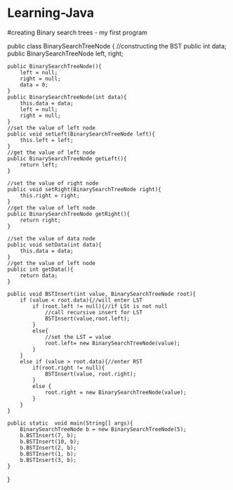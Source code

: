 # Learning-Java
#creating Binary search trees - my first program

public class BinarySearchTreeNode {
	//constructing the BST
	public int data;
	public BinarySearchTreeNode left, right;
	
	public BinarySearchTreeNode(){
		left = null;
		right = null;
		data = 0;
	}
	public BinarySearchTreeNode(int data){
		this.data = data;
		left = null;
		right = null;
	}
	//set the value of left node
	public void setLeft(BinarySearchTreeNode left){
		this.left = left;
	}
	//get the value of left node
	public BinarySearchTreeNode getLeft(){
		return left;
	}
		
	//set the value of right node
	public void setRight(BinarySearchTreeNode right){
		this.right = right;
	}
	//get the value of left node
	public BinarySearchTreeNode getRight(){
		return right;
	}
	
	//set the value of data node
	public void setData(int data){
		this.data = data;
	}
	//get the value of left node
	public int getData(){
		return data;
	}
			
	public void BSTInsert(int value, BinarySearchTreeNode root){
		if (value < root.data){//will enter LST
			if (root.left != null){//if LSt is not null
				//call recursive insert for LST
				BSTInsert(value,root.left);
			}
			else{
				//set the LST = value
				root.left= new BinarySearchTreeNode(value);
			}
		}
		else if (value > root.data){//enter RST
			if(root.right != null){
				BSTInsert(value, root.right);
			}
			else {
				root.right = new BinarySearchTreeNode(value);
			}
		}
	}
	
	public static  void main(String[] args){
		BinarySearchTreeNode b = new BinarySearchTreeNode(5);
		b.BSTInsert(7, b);
		b.BSTInsert(10, b);
		b.BSTInsert(2, b);
		b.BSTInsert(1, b);
		b.BSTInsert(3, b);
	}
	
}

